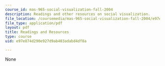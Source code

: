 ```yaml
---
course_id: mas-965-social-visualization-fall-2004
description: Readings and other resources on social visualization.
file_location: /coursemedia/mas-965-social-visualization-fall-2004/e97e874d290e927d9ab403adabd4df8a_readings.pdf
file_type: application/pdf
layout: pdf
title: Readings and Resources
type: course
uid: e97e874d290e927d9ab403adabd4df8a

---
```

None